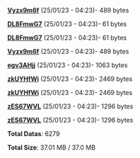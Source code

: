 [**Vyzx9m6f**](/data/Vyzx9m6f.txt) (25/01/23 - 04:23)- 489 bytes

[**DL8FmwG7**](/data/DL8FmwG7.txt) (25/01/23 - 04:23)- 61 bytes

[**DL8FmwG7**](/data/DL8FmwG7.txt) (25/01/23 - 04:23)- 61 bytes

[**Vyzx9m6f**](/data/Vyzx9m6f.txt) (25/01/23 - 04:23)- 489 bytes

[**egv3AHjj**](/data/egv3AHjj.txt) (25/01/23 - 04:23)- 1063 bytes

[**zkUYHfWi**](/data/zkUYHfWi.txt) (25/01/23 - 04:23)- 2469 bytes

[**zkUYHfWi**](/data/zkUYHfWi.txt) (25/01/23 - 04:23)- 2469 bytes

[**zES67WVL**](/data/zES67WVL.txt) (25/01/23 - 04:23)- 1296 bytes

[**zES67WVL**](/data/zES67WVL.txt) (25/01/23 - 04:23)- 1296 bytes

**Total Datas**: 6279

**Total Size**: 37.01 MB / 37.0 MB